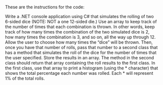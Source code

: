 These are the instructions for the code: 

Write a .NET console application using C# that simulates the rolling of two 6-sided dice (NOTE:
NOT a one 12-sided die.) Use an array to keep track of the number of times that each
combination is thrown. In other words, keep track of how many times the combination of the two
simulated dice is 2, how many times the combination is 3, and so on, all the way up through 12.
Allow the user to choose how many times the “dice” will be thrown. Then, once you have that
number of rolls, pass that number to a second class that has a method that simulates the roll of
the dice for the number of times that the user specified. Store the results in an array. The method
in the second class should return that array containing the roll results to the first class. In the first
class, use that array to print a histogram (using the * character) that shows the total percentage
each number was rolled. Each * will represent 1% of the total rolls.
